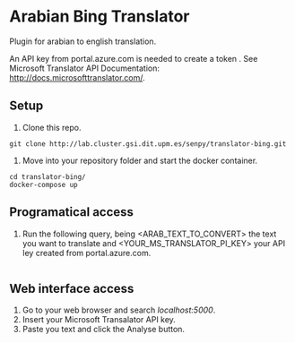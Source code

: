 # Arabian Bing Translator

Plugin for arabian to english translation.

An API key from portal.azure.com is needed to create a token . See Microsoft Translator API Documentation: http://docs.microsofttranslator.com/. 


## Setup

1. Clone this repo.
```
git clone http://lab.cluster.gsi.dit.upm.es/senpy/translator-bing.git
```
1. Move into your repository folder and start the docker container.
``` 
cd translator-bing/
docker-compose up 
```

## Programatical access

1. Run the following query, being <ARAB_TEXT_TO_CONVERT> the text you want to translate and <YOUR_MS_TRANSLATOR_PI_KEY> your API ley created from portal.azure.com.
```localhost:5000/api?algo=TranslatorPlugin&i=<ARAB_TEXT_TO_CONVERT>&conversion=full&expanded-jsonld=false&informat=text&intype=direct&outformat=json-ld&urischeme=RFC5147String&with_parameters=false&lang=ar&key=<YOUR_MS_TRANSLATOR_API_KEY>
``` 

## Web interface access

1. Go to your web browser and search _localhost:5000_.
1. Insert your Microsoft Transalator API key.
1. Paste you text and click the Analyse button.